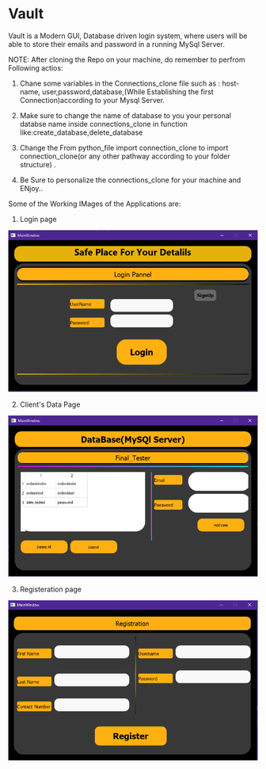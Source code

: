 # Vault
Vault is a Modern GUI, Database driven login system, where users will be able to store their emails and password in a running MySql Server.

NOTE: After cloning the Repo on your machine, do remember to perfrom Following actios:
1) Chane some variables in the Connections_clone file such as :
host-name, user,password,database,(While Establishing the first Connection)according to your Mysql Server.

2) Make sure to change the name of database to you your personal  databse name inside connections_clone in
function like:create_database,delete_database

3) Change the From python_file import connection_clone to import connection_clone(or any other pathway according to your folder structure)
.
3) Be Sure to personalize the connections_clone for your machine and ENjoy..


Some of the Working IMages of the Applications are:

1) Login page

![](login_page.PNG)

2) Client's Data Page

![](data_page.PNG)

3) Registeration page

![](signup_page.PNG)
